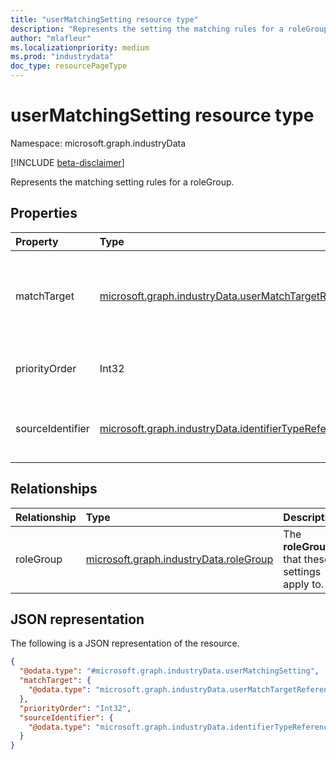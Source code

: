 ```yaml
---
title: "userMatchingSetting resource type"
description: "Represents the setting the matching rules for a roleGroup."
author: "mlafleur"
ms.localizationpriority: medium
ms.prod: "industrydata"
doc_type: resourcePageType
---
```


# userMatchingSetting resource type

Namespace: microsoft.graph.industryData

[!INCLUDE [beta-disclaimer](../../includes/beta-disclaimer.md)]

Represents the matching setting rules for a roleGroup.

## Properties

| Property         | Type                                                                                                                     | Description                                                                         |
| :--------------- | :----------------------------------------------------------------------------------------------------------------------- | :---------------------------------------------------------------------------------- |
| matchTarget      | [microsoft.graph.industryData.userMatchTargetReferenceValue](../resources/industrydata-usermatchtargetreferencevalue.md) | The **RefUserMatchTarget** for matching a user from the source with an Azure Active Directory user object. |
| priorityOrder    | Int32                                                                                                                    | The priority order to apply when a user has multiple **RefRole** codes assigned.        |
| sourceIdentifier | [microsoft.graph.industryData.identifierTypeReferenceValue](../resources/industrydata-identifiertypereferencevalue.md)   | The **RefIdentifierType** that uniquely identifies a user in the source data.           |

## Relationships

| Relationship | Type                                                | Description                            |
| :----------- | :-------------------------------------------------- | :------------------------------------- |
| roleGroup    | [microsoft.graph.industryData.roleGroup](../resources/industrydata-rolegroup.md) | The **roleGroup** that these settings apply to. |

## JSON representation

The following is a JSON representation of the resource.

<!-- {
  "blockType": "resource",
  "@odata.type": "microsoft.graph.industryData.userMatchingSetting"
}
-->

```json
{
  "@odata.type": "#microsoft.graph.industryData.userMatchingSetting",
  "matchTarget": {
    "@odata.type": "microsoft.graph.industryData.userMatchTargetReferenceValue"
  },
  "priorityOrder": "Int32",
  "sourceIdentifier": {
    "@odata.type": "microsoft.graph.industryData.identifierTypeReferenceValue"
  }
}
```
